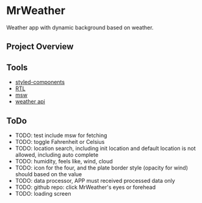# MrWeather

Weather app with dynamic background based on weather.

## Project Overview

## Tools

- [styled-components](https://github.com/styled-components/styled-components)
- [RTL](https://testing-library.com/docs/react-testing-library/intro/)
- [msw](https://github.com/mswjs/msw)
- [weather api](https://www.weatherapi.com/)

## ToDo

- TODO: test include msw for fetching
- TODO: toggle Fahrenheit or Celsius
- TODO: location search, including init location and default location is not
  allowed, including auto complete
- TODO: humidity, feels like, wind, cloud
- TODO: icon for the four, and the plate border style (opacity for wind) should
  based on the value
- TODO: data processor, APP must received processed data only
- TODO: github repo: click MrWeather's eyes or forehead
- TODO: loading screen
